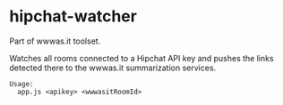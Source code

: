 hipchat-watcher
===============

Part of wwwas.it toolset.

Watches all rooms connected to a Hipchat API key and pushes the links detected there to the wwwas.it summarization services.

    Usage: 
      app.js <apikey> <wwwasitRoomId>
